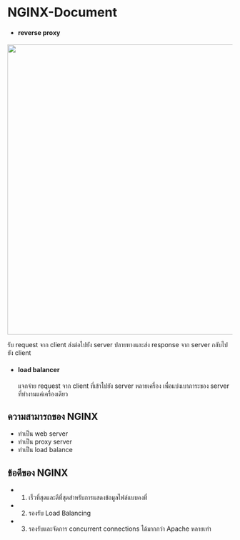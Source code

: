 # NGINX-Document

- #### reverse proxy 

<p align="center" ><img width="650px" src="https://user-images.githubusercontent.com/15135199/93990294-2632e900-fdb5-11ea-9313-8ee570f41b40.png"/></p>


  รับ request จาก client ส่งต่อไปยัง server ปลายทางและส่ง response จาก server กลับไปยัง client

- #### load balancer 

  แจกจ่าย request จาก client ที่เข้าไปยัง server หลายเครื่อง เพื่อแบ่งเบาภาระของ server ที่ทำงานแค่เครื่องเดียว


## ความสามารถของ NGINX

- ทำเป็น web server
- ทำเป็น proxy server
- ทำเป็น load balance 

## ข้อดีของ NGINX

- 1. เร็วที่สุดและดีที่สุดสำหรับการแสดงข้อมูลไฟล์แบบคงที่

- 2. รองรับ Load Balancing

- 3. รองรับและจัดการ  concurrent connections ได้มากกว่า Apache หลายเท่า
